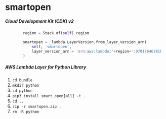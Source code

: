 # smartopen

##### Cloud Development Kit (CDK) v2

```python
        region = Stack.of(self).region

        smartopen = _lambda.LayerVersion.from_layer_version_arn(
            self, 'smartopen',
            layer_version_arn = 'arn:aws:lambda:'+region+':070176467818:layer:smartopen:2'
        )
```

##### AWS Lambda Layer for Python Library

 1. ```cd bundle```
 2. ```mkdir python```
 3. ```cd python```
 4. ```pip3 install smart_open[all] -t .```
 5. ```cd ..```
 6. ```zip -r smartopen.zip .```
 7. ```rm -R python```
 
